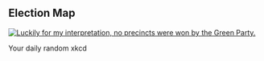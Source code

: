 ## Election Map
[![Luckily for my interpretation, no precincts were won by the Green Party.](https://imgs.xkcd.com/comics/election_map.png)](https://xkcd.com/1852/ "Luckily for my interpretation, no precincts were won by the Green Party.")

Your daily random xkcd
